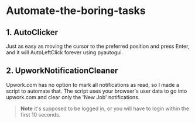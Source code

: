 # Automate-the-boring-tasks

## 1. AutoClicker
Just as easy as moving the cursor to the preferred position and press Enter, and it will AutoLeftClick forever using pyautogui. 

## 2. UpworkNotificationCleaner
Upwork.com has no option to mark all notifications as read, so I made a script to automate that.
The script uses your browser's user data to go into upwork.com and clear only the 'New Job' notifications.
> **Note** it's supposed to be logged in, or you will have to login within the first 10 seconds.
